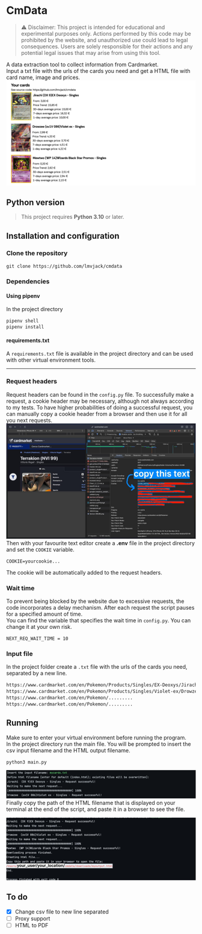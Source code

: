 # CmData
> ⚠️ Disclaimer: This project is intended for educational and experimental purposes only. Actions performed by this code may be prohibited by the website, and unauthorized use could lead to legal consequences. Users are solely responsible for their actions and any potential legal issues that may arise from using this tool.
> 
A data extraction tool to collect information from Cardmarket.<br>
Input a txt file with the urls of the cards you need and get a HTML file with card name, image and prices.
![Script HTML output](attachments/output.png)
## Python version
> This project requires **Python 3.10** or later.

## Installation and configuration
### Clone the repository
```
git clone https://github.com/lmvjack/cmdata
```
### Dependencies
#### Using pipenv
In the project directory

```
pipenv shell
pipenv install
```

#### requirements.txt
A ```requirements.txt``` file is available in the project directory and can be used with other virtual environment tools.

---
### Request headers
Request headers can be found in the ```config.py``` file. To successfully make a request, a cookie header may be necessary, although not always according to my tests. To have higher probabilities of doing a successful request, you can manually copy a cookie header from a browser and then use it for all you next requests.
![get cookie](attachments/cookie.jpg)
Then with your favourite text editor create a **.env** file in the project directory and set the ```COOKIE``` variable.
```
COOKIE=yourcookie...
```
The cookie will be automatically added to the request headers.
### Wait time
To prevent being blocked by the website due to excessive requests, the code incorporates a delay mechanism. After each request the script pauses for a specified amount of time. <br>
You can find the variable that specifies the wait time in ```config.py```. You can change it at your own risk.
```
NEXT_REQ_WAIT_TIME = 10
```
### Input file
In the project folder create a ```.txt``` file with the urls of the cards you need, separated by a new line.
```txt
https://www.cardmarket.com/en/Pokemon/Products/Singles/EX-Deoxys/Jirachi-DX9
https://www.cardmarket.com/en/Pokemon/Products/Singles/Violet-ex/Drowzee-V2-sv1V086
https://www.cardmarket.com/en/Pokemon/.........
https://www.cardmarket.com/en/Pokemon/.........
```

## Running
Make sure to enter your virtual environment before running the program.<br>
In the project directory run the main file. You will be prompted to insert the csv input filename and the HTML output filename.
```aiignore
python3 main.py
```
![Execution of the code](attachments/waiting.png)
Finally copy the path of the HTML filename that is displayed on your terminal at the end of the script, and paste it in a browser to see the file.

![Program finished](attachments/final.jpg)

## To do
- [x] Change csv file to new line separated
- [ ] Proxy support
- [ ] HTML to PDF

